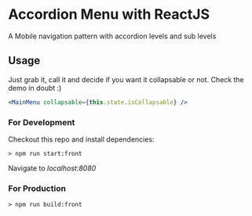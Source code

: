 # Accordion Menu with ReactJS
A Mobile navigation pattern with accordion levels and sub levels

## Usage
Just grab it, call it and decide if you want it collapsable or not. Check the demo in doubt :)

```jsx
<MainMenu collapsable={this.state.isCollapsable} />
```

### For Development
Checkout this repo and install dependencies:

```
> npm run start:front
```

Navigate to *localhost:8080*

### For Production

```
> npm run build:front
```
